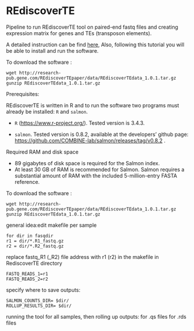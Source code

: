 # REdiscoverTE
Pipeline to run REdiscoverTE tool on paired-end fastq files and creating expression matrix for genes and TEs (transposon elements).

A detailed instruction can be find [here](http://research-pub.gene.com/REdiscoverTEpaper/software/REdiscoverTE_README.html), Also, following this tutorial you will be able to install and run the software.  

To download the software :

```shell
wget http://research-pub.gene.com/REdiscoverTEpaper/data/REdiscoverTEdata_1.0.1.tar.gz
gunzip REdiscoverTEdata_1.0.1.tar.gz
```
Prerequisites:

REdiscoverTE is written in R and to run the software two programs must already be installed: ```R``` and ```salmon```.

- `R` (https://www.r-project.org/). Tested version is 3.4.3.

- `salmon`. Tested version is 0.8.2, available at the developers’ github page: https://github.com/COMBINE-lab/salmon/releases/tag/v0.8.2 .

Required RAM and disk space

- 89 gigabytes of disk space is required for the Salmon index.
- At least 30 GB of RAM is recommended for Salmon. Salmon requires a substantial amount of RAM with the included 5-million-entry FASTA reference.


To download the software :

```shell
wget http://research-pub.gene.com/REdiscoverTEpaper/data/REdiscoverTEdata_1.0.1.tar.gz
gunzip REdiscoverTEdata_1.0.1.tar.gz
```




 general idea:edit makefile per sample

```
for dir in fasqdir
r1 = dir/*.R1_fastq.gz
r2 = dir/*.R2_fastq.gz
```
replace fastq_R1 (_R2) file address with r1 (r2) in the makefile in RediscoverTE directory
```
FASTQ_READS_1=r1
FASTQ_READS_2=r2
```
specify where to save outputs:
```
SALMON_COUNTS_DIR= $dir/
ROLLUP_RESULTS_DIR= $dir/
```
running the tool for all samples, then rolling up outputs:
 for .qs files
 for .rds files